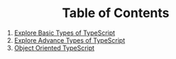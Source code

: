 
<div align='center'>

# Table of Contents
</div>

1. [Explore Basic Types of TypeScript](Modules/1.Explore-Basic-Types-of-TypeScript.md)
2. [Explore Advance Types of TypeScript](Modules/2.Explore-Advance-Types-of-TypeScript.md)
2. [Object Oriented TypeScript](Modules/3.Object-Oriented-TypeScript.md)
